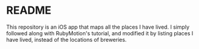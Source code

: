 # README #

This repository is an iOS app that maps all the places I have lived. I simply followed along with RubyMotion's tutorial, and modified it by listing places I have lived, instead of the locations of breweries. 

